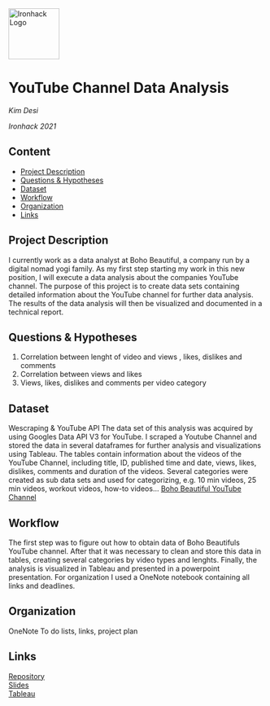 <img src="https://bit.ly/2VnXWr2" alt="Ironhack Logo" width="100"/>

# YouTube Channel Data Analysis
*Kim Desi*

*Ironhack 2021*

## Content
- [Project Description](#project-description)
- [Questions & Hypotheses](#questions-hypotheses)
- [Dataset](#dataset)
- [Workflow](#workflow)
- [Organization](#organization)
- [Links](#links)

## Project Description

I currently work as a data analyst at Boho Beautiful, a company run by a digital nomad yogi family. As my first step starting my work
in this new position, I will execute a data analysis about the companies YouTube channel. 
The purpose of this project is to create data sets containing detailed information about the YouTube channel for further data analysis. 
The results of the data analysis will then be visualized and documented in a technical report. 

## Questions & Hypotheses
1. Correlation between lenght of video and views , likes, dislikes and comments 
2. Correlation between views and likes
3. Views, likes, dislikes and comments per video category

## Dataset
Wescraping & YouTube API
The data set of this analysis was acquired by using Googles Data API V3 for YouTube. I scraped a Youtube Channel and
stored the data in several dataframes for further analysis and visualizations using Tableau. The tables contain information
about the videos of the YouTube Channel, including title, ID, published time and date, views, likes, dislikes, comments
and duration of the videos. Several categories were created as sub data sets and used for categorizing, 
e.g. 10 min videos, 25 min videos, workout videos, how-to videos...
[Boho Beautiful YouTube Channel](https://www.youtube.com/channel/UCWN2FPlvg9r-LnUyepH9IaQ)

## Workflow
The first step was to figure out how to obtain data of Boho Beautifuls YouTube channel.
After that it was necessary to clean and store this data in tables, creating several categories by video types and lenghts.
Finally, the analysis is visualized in Tableau and presented in a powerpoint presentation.
For organization I used a OneNote notebook containing all links and deadlines.

## Organization
OneNote
To do lists, links, project plan 

## Links

[Repository](https://github.com/Desikim/Project-Week-5-Your-Own-Project)  
[Slides](https://slides.com/)  
[Tableau](https://public.tableau.com/app/profile/kim.desi/viz/YouTubeChannel_Analysis/Blatt8)

